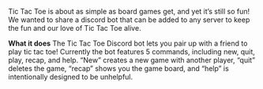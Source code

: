 Tic Tac Toe is about as simple as board games get, and yet it’s still so fun! We wanted to share a discord bot that can be added to any server to keep the fun and our love of Tic Tac Toe alive.

**What it does**
The Tic Tac Toe Discord bot lets you pair up with a friend to play tic tac toe! Currently the bot features 5 commands, including new, quit, play, recap, and help. “New” creates a new game with another player, “quit” deletes the game, “recap” shows you the game board, and “help” is intentionally designed to be unhelpful.
